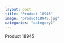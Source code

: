 ```yaml
---
layout: post
title: "Product 18945"
image: "product18945.jpg"
categories: "category1"
---
```

Product 18945
